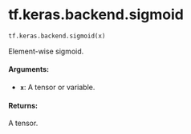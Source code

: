 <div itemscope itemtype="http://developers.google.com/ReferenceObject">
<meta itemprop="name" content="tf.keras.backend.sigmoid" />
<meta itemprop="path" content="Stable" />
</div>

# tf.keras.backend.sigmoid

``` python
tf.keras.backend.sigmoid(x)
```

Element-wise sigmoid.

#### Arguments:

* <b>`x`</b>: A tensor or variable.


#### Returns:

A tensor.